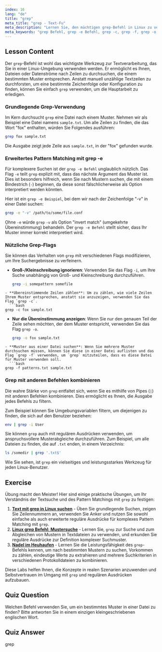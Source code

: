 ```yaml
---
index: 16
lang: "de"
title: "grep"
meta_title: "grep - Text-Fu"
meta_description: "Lernen Sie, den mächtigen grep-Befehl in Linux zu verwenden, um nach Textmustern zu suchen. Diese Anleitung behandelt die grundlegende Verwendung, den grep -e Befehl, grep -c zum Zählen und andere wesentliche Optionen für die effektive Textverarbeitung."
meta_keywords: "grep Befehl, grep -e Befehl, grep -c, grep -f, grep -o, grep -e Beispiel, linux grep, Text suchen, Mustererkennung, Textverarbeitung, linux Tutorial"
---
```


## Lesson Content

Der `grep`-Befehl ist wohl das wichtigste Werkzeug zur Textverarbeitung, das Sie in einer Linux-Umgebung verwenden werden. Er ermöglicht es Ihnen, Dateien oder Datenströme nach Zeilen zu durchsuchen, die einem bestimmten Muster entsprechen. Anstatt manuell unzählige Textzeilen zu durchforsten, um eine bestimmte Zeichenfolge oder Konfiguration zu finden, können Sie einfach `grep` verwenden, um die Hauptarbeit zu erledigen.

### Grundlegende Grep-Verwendung

Im Kern durchsucht `grep` eine Datei nach einem Muster. Nehmen wir als Beispiel eine Datei namens `sample.txt`. Um alle Zeilen zu finden, die das Wort "fox" enthalten, würden Sie Folgendes ausführen:

```bash
grep fox sample.txt
```

Die Ausgabe zeigt jede Zeile aus `sample.txt`, in der "fox" gefunden wurde.

### Erweitertes Pattern Matching mit grep -e

Für komplexere Suchen ist der `grep -e Befehl` unglaublich nützlich. Das Flag `-e` teilt `grep` explizit mit, dass das nächste Argument das Muster ist. Dies ist besonders hilfreich, wenn Sie nach Mustern suchen, die mit einem Bindestrich (`-`) beginnen, da diese sonst fälschlicherweise als Option interpretiert werden könnten.

Hier ist ein `grep -e Beispiel`, bei dem wir nach der Zeichenfolge "-v" in einer Datei suchen:

```bash
grep -e "-v" /path/to/some/file.conf
```

Ohne `-e` würde `grep` `-v` als Option "invert match" (umgekehrte Übereinstimmung) behandeln. Der `grep -e Befehl` stellt sicher, dass Ihr Muster immer korrekt interpretiert wird.

### Nützliche Grep-Flags

Sie können das Verhalten von `grep` mit verschiedenen Flags modifizieren, um Ihre Suchergebnisse zu verfeinern.

- **Groß-/Kleinschreibung ignorieren**: Verwenden Sie das Flag `-i`, um Ihre Suche unabhängig von Groß- und Kleinschreibung durchzuführen.
  ```bash
  grep -i somepattern somefile
  ```

````
- **Übereinstimmende Zeilen zählen**: Um zu zählen, wie viele Zeilen Ihrem Muster entsprechen, anstatt sie anzuzeigen, verwenden Sie das Flag `grep -c`.
  ```bash
grep -c fox sample.txt
````

- **Nur die Übereinstimmung anzeigen**: Wenn Sie nur den genauen Teil der Zeile sehen möchten, der dem Muster entspricht, verwenden Sie das Flag `grep -o`.
  ```bash
  grep -o fox sample.txt
  ```

````
- **Muster aus einer Datei suchen**: Wenn Sie mehrere Muster durchsuchen müssen, können Sie diese in einer Datei auflisten und das Flag `grep -f` verwenden, um `grep` mitzuteilen, dass es diese Datei für Muster verwenden soll.
  ```bash
grep -f patterns.txt sample.txt
````

### Grep mit anderen Befehlen kombinieren

Die wahre Stärke von `grep` entfaltet sich, wenn Sie es mithilfe von Pipes (`|`) mit anderen Befehlen kombinieren. Dies ermöglicht es Ihnen, die Ausgabe jedes Befehls zu filtern.

Zum Beispiel können Sie Umgebungsvariablen filtern, um diejenigen zu finden, die sich auf den Benutzer beziehen:

```bash
env | grep -i User
```

Sie können `grep` auch mit regulären Ausdrücken verwenden, um anspruchsvollere Musterabgleiche durchzuführen. Zum Beispiel, um alle Dateien zu finden, die auf `.txt` enden, in einem Verzeichnis:

```bash
ls /somedir | grep '.txt$'
```

Wie Sie sehen, ist `grep` ein vielseitiges und leistungsstarkes Werkzeug für jeden Linux-Benutzer.

## Exercise

Übung macht den Meister! Hier sind einige praktische Übungen, um Ihr Verständnis der Textsuche und des Pattern Matchings mit `grep` zu festigen:

1.  **[Text mit grep in Linux suchen](https://labex.io/de/labs/comptia-search-text-with-grep-in-linux-590841)** - Üben Sie grundlegende Suchen, zeigen Sie Zeilennummern an, verwenden Sie Anker und nutzen Sie sowohl einfache als auch erweiterte reguläre Ausdrücke für komplexes Pattern Matching mit `grep`.
2.  **[Linux grep Befehl: Mustersuche](https://labex.io/de/labs/linux-linux-grep-command-pattern-searching-219192)** - Lernen Sie, `grep` zur Suche und zum Abgleichen von Mustern in Textdateien zu verwenden, und erkunden Sie reguläre Ausdrücke zur Definition komplexer Suchmuster.
3.  **[Nadel im Heuhaufen](https://labex.io/de/labs/linux-needle-in-the-haystack-388109)** - Lernen Sie die Leistungsfähigkeit des `grep`-Befehls kennen, um nach bestimmten Mustern zu suchen, Vorkommen zu zählen, eindeutige Werte zu extrahieren und mehrere Suchkriterien in verschiedenen Protokolldateien zu kombinieren.

Diese Labs helfen Ihnen, die Konzepte in realen Szenarien anzuwenden und Selbstvertrauen im Umgang mit `grep` und regulären Ausdrücken aufzubauen.

## Quiz Question

Welchen Befehl verwenden Sie, um ein bestimmtes Muster in einer Datei zu finden? Bitte antworten Sie in einem einzigen kleingeschriebenen englischen Wort.

## Quiz Answer

grep
